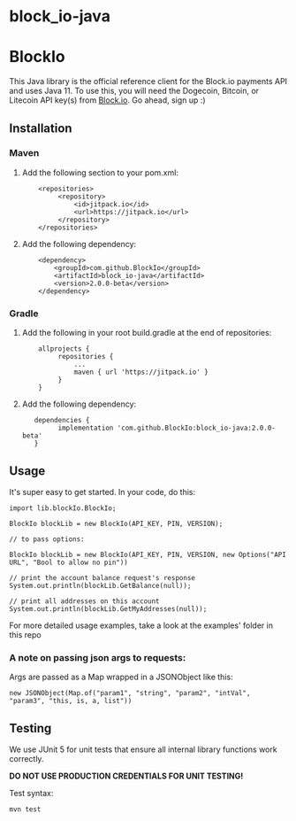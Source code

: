 # block_io-java
# BlockIo

This Java library is the official reference client for the Block.io payments API and uses Java 11. To use this, you will need the Dogecoin, Bitcoin, or Litecoin API key(s) from <a href="https://block.io" target="_blank">Block.io</a>. Go ahead, sign up :)

## Installation

### Maven
1. Add the following section to your pom.xml:
   ```
       <repositories>
            <repository>
                <id>jitpack.io</id>
                <url>https://jitpack.io</url>
            </repository>
       </repositories>
    ```
2. Add the following dependency:

    ```
        <dependency>
            <groupId>com.github.BlockIo</groupId>
            <artifactId>block_io-java</artifactId>
            <version>2.0.0-beta</version>
        </dependency>
    ```
### Gradle
1. Add the following in your root build.gradle at the end of repositories:
   ```
       allprojects {
            repositories {
                ...
                maven { url 'https://jitpack.io' }
            }
       }
    ```
2. Add the following dependency:
   ```
      dependencies {
		    implementation 'com.github.BlockIo:block_io-java:2.0.0-beta'
	  }
   ```

## Usage

It's super easy to get started. In your code, do this:

    import lib.blockIo.BlockIo;

    BlockIo blockLib = new BlockIo(API_KEY, PIN, VERSION);

    // to pass options:

    BlockIo blockLib = new BlockIo(API_KEY, PIN, VERSION, new Options("API URL", "Bool to allow no pin"))

    // print the account balance request's response
    System.out.println(blockLib.GetBalance(null));

    // print all addresses on this account
    System.out.println(blockLib.GetMyAddresses(null));

For more detailed usage examples, take a look at the examples' folder in this repo

### A note on passing json args to requests:

Args are passed as a Map wrapped in a JSONObject like this: 

    new JSONObject(Map.of("param1", "string", "param2", "intVal", "param3", "this, is, a, list"))

## Testing

We use JUnit 5 for unit tests that ensure all internal library functions work correctly.

**DO NOT USE PRODUCTION CREDENTIALS FOR UNIT TESTING!** 

Test syntax:

```bash
mvn test
